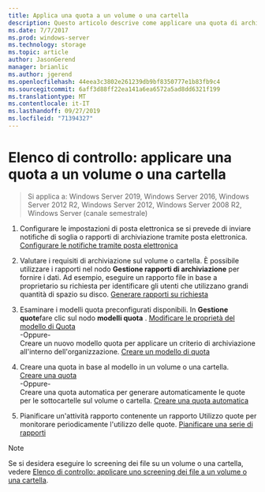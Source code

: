```yaml
---
title: Applica una quota a un volume o una cartella
description: Questo articolo descrive come applicare una quota di archiviazione a un volume o una cartella
ms.date: 7/7/2017
ms.prod: windows-server
ms.technology: storage
ms.topic: article
author: JasonGerend
manager: brianlic
ms.author: jgerend
ms.openlocfilehash: 44eea3c3802e261239db9bf8350777e1b83fb9c4
ms.sourcegitcommit: 6aff3d88ff22ea141a6ea6572a5ad8dd6321f199
ms.translationtype: MT
ms.contentlocale: it-IT
ms.lasthandoff: 09/27/2019
ms.locfileid: "71394327"
---
```

# <a name="checklist-apply-a-quota-to-a-volume-or-folder"></a>Elenco di controllo: applicare una quota a un volume o una cartella

> Si applica a: Windows Server 2019, Windows Server 2016, Windows Server 2012 R2, Windows Server 2012, Windows Server 2008 R2, Windows Server (canale semestrale)

1. Configurare le impostazioni di posta elettronica se si prevede di inviare notifiche di soglia o rapporti di archiviazione tramite posta elettronica. [Configurare le notifiche tramite posta elettronica](configure-email-notifications.md)

2. Valutare i requisiti di archiviazione sul volume o cartella. È possibile utilizzare i rapporti nel nodo **Gestione rapporti di archiviazione** per fornire i dati. Ad esempio, eseguire un rapporto file in base a proprietario su richiesta per identificare gli utenti che utilizzano grandi quantità di spazio su disco. [Generare rapporti su richiesta](generate-reports-on-demand.md)

3. Esaminare i modelli quota preconfigurati disponibili. In **Gestione quote**fare clic sul nodo **modelli quota** . [Modificare le proprietà del modello di Quota](edit-quota-template-properties.md) 
<br />-Oppure- <br /> Creare un nuovo modello quota per applicare un criterio di archiviazione all'interno dell'organizzazione. [Creare un modello di quota](create-quota-template.md)

4. Creare una quota in base al modello in un volume o una cartella.  
 [Creare una quota](create-quota.md) <br /> -Oppure- <br /> Creare una quota automatica per generare automaticamente le quote per le sottocartelle sul volume o cartella. [Creare una quota automatica](create-auto-apply-quota.md)

6. Pianificare un'attività rapporto contenente un rapporto Utilizzo quote per monitorare periodicamente l'utilizzo delle quote. [Pianificare una serie di rapporti](schedule-set-of-reports.md)

> [!Note]
> Se si desidera eseguire lo screening dei file su un volume o una cartella, vedere [Elenco di controllo: applicare uno screening dei file a un volume o una cartella](checklist-apply-file-screen-to-volume-or-folder.md).












